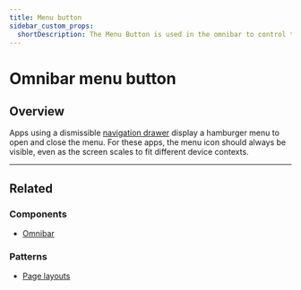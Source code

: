 ```yaml
---
title: Menu button
sidebar_custom_props:
  shortDescription: The Menu Button is used in the omnibar to control the visibility of the navigation drawer.
---
```


# Omnibar menu button

<ComponentVisual
  figmaUrl=""
  storybookUrl="https://forge.tylerdev.io/main/?path=/story/components-app-bar-menu-button--default" />

## Overview

Apps using a dismissible [navigation drawer](/components/navigation/navigation-drawer) display a hamburger menu to open and close the menu. For these apps, the menu icon should always be visible, even as the screen scales to fit different device contexts. 

---

## Related 

### Components

- [Omnibar](/components/omni/omnibar)

### Patterns

- [Page layouts](/core-patterns/layout/page-layouts)
